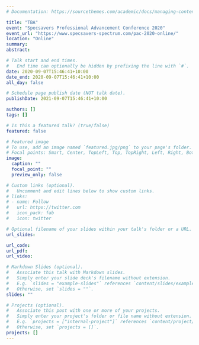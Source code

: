 ```yaml
---
# Documentation: https://sourcethemes.com/academic/docs/managing-content/

title: "TBA"
event: "Specsavers Professional Advancement Conference 2020"
event_url: "https://www.specsavers-spectrum.com/pac-2020-online/"
location: "Online"
summary:
abstract:

# Talk start and end times.
#   End time can optionally be hidden by prefixing the line with `#`.
date: 2020-09-07T15:46:41+10:00
date_end: 2020-09-07T15:46:41+10:00
all_day: false

# Schedule page publish date (NOT talk date).
publishDate: 2021-09-07T15:46:41+10:00

authors: []
tags: []

# Is this a featured talk? (true/false)
featured: false

# Featured image
# To use, add an image named `featured.jpg/png` to your page's folder. 
# Focal points: Smart, Center, TopLeft, Top, TopRight, Left, Right, BottomLeft, Bottom, BottomRight.
image:
  caption: ""
  focal_point: ""
  preview_only: false

# Custom links (optional).
#   Uncomment and edit lines below to show custom links.
# links:
# - name: Follow
#   url: https://twitter.com
#   icon_pack: fab
#   icon: twitter

# Optional filename of your slides within your talk's folder or a URL.
url_slides:

url_code:
url_pdf:
url_video:

# Markdown Slides (optional).
#   Associate this talk with Markdown slides.
#   Simply enter your slide deck's filename without extension.
#   E.g. `slides = "example-slides"` references `content/slides/example-slides.md`.
#   Otherwise, set `slides = ""`.
slides: ""

# Projects (optional).
#   Associate this post with one or more of your projects.
#   Simply enter your project's folder or file name without extension.
#   E.g. `projects = ["internal-project"]` references `content/project/deep-learning/index.md`.
#   Otherwise, set `projects = []`.
projects: []
---
```

